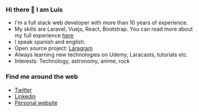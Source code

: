 ### Hi there 👋 I am Luis 

* I'm a full stack web developer with more than 10 years of experience.
* My skills are Laravel, Vuejs, React, Bootstrap. You can read more about my full experience [here](https://github.com/lupanvi/lupanvi/blob/master/EXPERIENCE.md)
* I speak spanish and english.
* Open source project: [Laragram](https://github.com/lupanvi/laragram)
* Always learning new technologies on Udemy, Laracasts, tutorials etc.
* Interests: Technology, astronomy, anime, rock

### Find me around the web

* [Twitter](https://twitter.com/lupanvi)
* [Linkedin](https://www.linkedin.com/in/luis-p-5b534946)
* [Personal website](http://www.luispantadeveloper.com)
